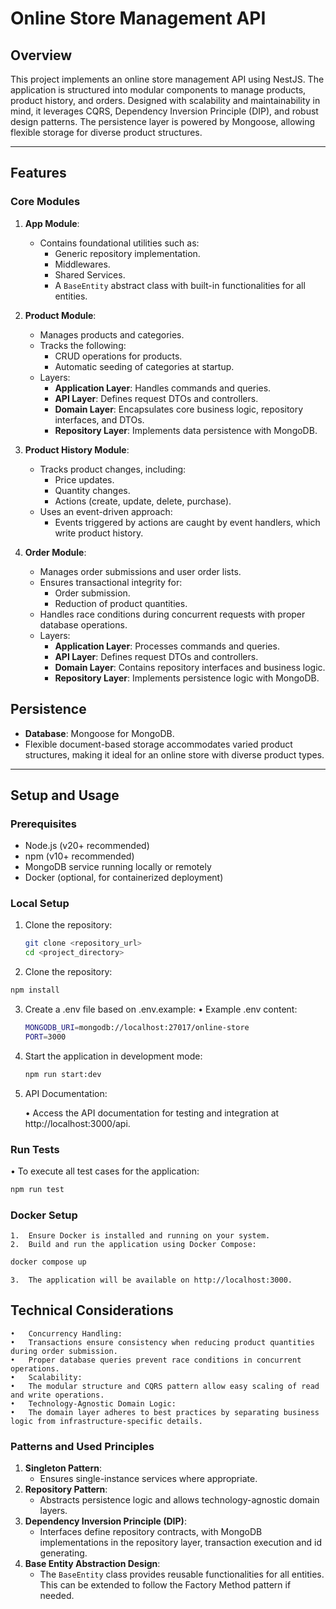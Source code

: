 # **Online Store Management API**

## **Overview**

This project implements an online store management API using NestJS. The application is structured into modular components to manage products, product history, and orders. Designed with scalability and maintainability in mind, it leverages CQRS, Dependency Inversion Principle (DIP), and robust design patterns. The persistence layer is powered by Mongoose, allowing flexible storage for diverse product structures.

---

## **Features**

### **Core Modules**

1. **App Module**:

   - Contains foundational utilities such as:
     - Generic repository implementation.
     - Middlewares.
     - Shared Services.
     - A `BaseEntity` abstract class with built-in functionalities for all entities.

2. **Product Module**:

   - Manages products and categories.
   - Tracks the following:
     - CRUD operations for products.
     - Automatic seeding of categories at startup.
   - Layers:
     - **Application Layer**: Handles commands and queries.
     - **API Layer**: Defines request DTOs and controllers.
     - **Domain Layer**: Encapsulates core business logic, repository interfaces, and DTOs.
     - **Repository Layer**: Implements data persistence with MongoDB.

3. **Product History Module**:

   - Tracks product changes, including:
     - Price updates.
     - Quantity changes.
     - Actions (create, update, delete, purchase).
   - Uses an event-driven approach:
     - Events triggered by actions are caught by event handlers, which write product history.

4. **Order Module**:

   - Manages order submissions and user order lists.
   - Ensures transactional integrity for:
     - Order submission.
     - Reduction of product quantities.
   - Handles race conditions during concurrent requests with proper database operations.
   - Layers:
     - **Application Layer**: Processes commands and queries.
     - **API Layer**: Defines request DTOs and controllers.
     - **Domain Layer**: Contains repository interfaces and business logic.
     - **Repository Layer**: Implements persistence logic with MongoDB.

## **Persistence**

- **Database**: Mongoose for MongoDB.
- Flexible document-based storage accommodates varied product structures, making it ideal for an online store with diverse product types.

---

## **Setup and Usage**

### **Prerequisites**

- Node.js (v20+ recommended)
- npm (v10+ recommended)
- MongoDB service running locally or remotely
- Docker (optional, for containerized deployment)

### **Local Setup**

1. Clone the repository:

   ```bash
   git clone <repository_url>
   cd <project_directory>
   ```

2. Clone the repository:

```bash
npm install
```

3. Create a .env file based on .env.example:
   • Example .env content:

   ```bash
   MONGODB_URI=mongodb://localhost:27017/online-store
   PORT=3000
   ```

4. Start the application in development mode:

   ```bash
   npm run start:dev
   ```

5. API Documentation:

   • Access the API documentation for testing and integration at http://localhost:3000/api.

### **Run Tests**

• To execute all test cases for the application:

```bash
npm run test
```

### **Docker Setup**

    1.	Ensure Docker is installed and running on your system.
    2.	Build and run the application using Docker Compose:

```bash
docker compose up
```

    3.	The application will be available on http://localhost:3000.

## **Technical Considerations**

    •	Concurrency Handling:
    •	Transactions ensure consistency when reducing product quantities during order submission.
    •	Proper database queries prevent race conditions in concurrent operations.
    •	Scalability:
    •	The modular structure and CQRS pattern allow easy scaling of read and write operations.
    •	Technology-Agnostic Domain Logic:
    •	The domain layer adheres to best practices by separating business logic from infrastructure-specific details.

### **Patterns and Used Principles**

1. **Singleton Pattern**:
   - Ensures single-instance services where appropriate.
2. **Repository Pattern**:
   - Abstracts persistence logic and allows technology-agnostic domain layers.
3. **Dependency Inversion Principle (DIP)**:
   - Interfaces define repository contracts, with MongoDB implementations in the repository layer, transaction execution and id generating.
4. **Base Entity Abstraction Design**:
   - The `BaseEntity` class provides reusable functionalities for all entities. This can be extended to follow the Factory Method pattern if needed.
